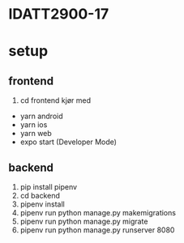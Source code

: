 # IDATT2900-17

# setup
## frontend
1. cd frontend
kjør med
- yarn android
- yarn ios
- yarn web
- expo start (Developer Mode)


## backend
1. pip install pipenv
2. cd backend
3. pipenv install 
4. pipenv run python manage.py makemigrations
5. pipenv run python manage.py migrate
6. pipenv run python manage.py runserver 8080
